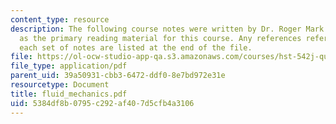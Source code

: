 ```yaml
---
content_type: resource
description: The following course notes were written by Dr. Roger Mark. These serve
  as the primary reading material for this course. Any references referred to within
  each set of notes are listed at the end of the file.
file: https://ol-ocw-studio-app-qa.s3.amazonaws.com/courses/hst-542j-quantitative-physiology-organ-transport-systems-spring-2004/5384df8b0795c292af407d5cfb4a3106_fluid_mechanics.pdf
file_type: application/pdf
parent_uid: 39a50931-cbb3-6472-ddf0-8e7bd972e31e
resourcetype: Document
title: fluid_mechanics.pdf
uid: 5384df8b-0795-c292-af40-7d5cfb4a3106
---
```

